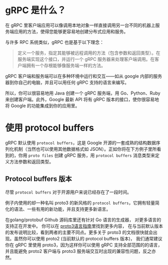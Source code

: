 # gRPC 是什么？
在 gRPC 里客户端应用可以像调用本地对象一样直接调用另一台不同的机器上服务端应用的方法，使得您能够更容易地创建分布式应用和服务。

与许多 RPC 系统类似，gRPC 也是基于以下理念：
>定义一个服务，指定其能够被远程调用的方法（包含参数和返回类型）。在服务端实现这个接口，并运行一个 gRPC 服务器来处理客户端调用。在客户端拥有一个存根能够像服务端一样的方法。

gRPC 客户端和服务端可以在多种环境中运行和交互——如从 google 内部的服务器到你自己的电脑，并且可以用任何 gRPC 支持的语言来编写。

所以，你可以很容易地用 Java 创建一个 gRPC 服务端，用 Go、Python、Ruby 来创建客户端。此外，Google 最新 API 将有 gRPC 版本的接口，使你很容易地将 Google 的功能集成到你的应用里。


# 使用 protocol buffers
gRPC 默认使用 `protocol buffers`，这是 Google 开源的一套成熟的结构数据序列化机制（当然也可以使用其他数据格式如 JSON）。正如你将在下方例子里所看到的，你用 `proto files` 创建 gRPC 服务，用 `protocol buffers` 消息类型来定义方法参数和返回类型。

## Protocol buffers 版本

尽管 `protocol buffers` 对于开源用户来说已经存在了一段时间。

例子内使用的却一种名叫 proto3 的新风格的 `protocol buffers`，它拥有轻量简化的语法、一些有用的新功能，并且支持更多新语言。

在golang/protobuf Github 源码库里还有针对 Go 语言的生成器， 对更多语言的支持正在开发中。 你可以在 [proto3语言指南](https://blog.csdn.net/hulinku/article/details/80827018)里找到更多内容， 在与当前默认版本的发布说明比较，看到两者的主要不同点。更多关于 proto3 的文档很快就会出现。虽然你可以使用 proto2 (当前默认的 protocol buffers 版本)， 我们通常建议你在 gRPC 里使用 proto3，因为这样你可以使用 gRPC 支持全部范围的的语言，并且能避免 proto2 客户端与 proto3 服务端交互时出现的兼容性问题，反之亦然。